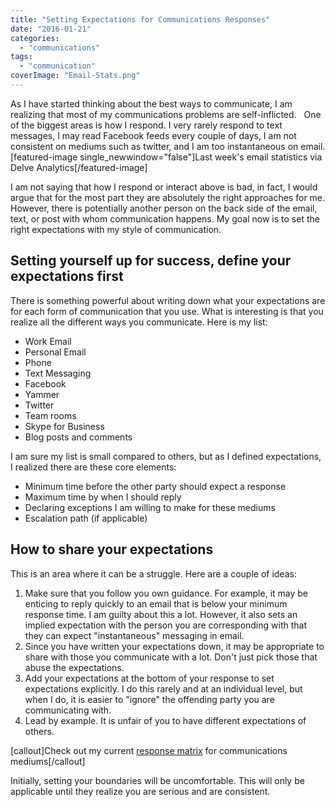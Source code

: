 ```yaml
---
title: "Setting Expectations for Communications Responses"
date: "2016-01-21"
categories: 
  - "communications"
tags: 
  - "communication"
coverImage: "Email-Stats.png"
---
```


As I have started thinking about the best ways to communicate, I am realizing that most of my communications problems are self-inflicted.   One of the biggest areas is how I respond. I very rarely respond to text messages, I may read Facebook feeds every couple of days, I am not consistent on mediums such as twitter, and I am too instantaneous on email.\[featured-image single\_newwindow="false"\]Last week's email statistics via Delve Analytics\[/featured-image\]

I am not saying that how I respond or interact above is bad, in fact, I would argue that for the most part they are absolutely the right approaches for me. However, there is potentially another person on the back side of the email, text, or post with whom communication happens. My goal now is to set the right expectations with my style of communication.

## Setting yourself up for success, define your expectations first

There is something powerful about writing down what your expectations are for each form of communication that you use. What is interesting is that you realize all the different ways you communicate. Here is my list:

- Work Email
- Personal Email
- Phone
- Text Messaging
- Facebook
- Yammer
- Twitter
- Team rooms
- Skype for Business
- Blog posts and comments

I am sure my list is small compared to others, but as I defined expectations, I realized there are these core elements:

- Minimum time before the other party should expect a response
- Maximum time by when I should reply
- Declaring exceptions I am willing to make for these mediums
- Escalation path (if applicable)

## How to share your expectations

This is an area where it can be a struggle. Here are a couple of ideas:

1. Make sure that you follow you own guidance. For example, it may be enticing to reply quickly to an email that is below your minimum response time. I am guilty about this a lot. However, it also sets an implied expectation with the person you are corresponding with that they can expect "instantaneous" messaging in email.
2. Since you have written your expectations down, it may be appropriate to share with those you communicate with a lot. Don't just pick those that abuse the expectations.
3. Add your expectations at the bottom of your response to set expectations explicitly. I do this rarely and at an individual level, but when I do, it is easier to "ignore" the offending party you are communicating with.
4. Lead by example. It is unfair of you to have different expectations of others.

\[callout\]Check out my current [response matrix](http://www.tribalthirst.com/communications-responses/) for communications mediums\[/callout\]

Initially, setting your boundaries will be uncomfortable. This will only be applicable until they realize you are serious and are consistent.
